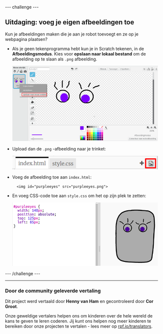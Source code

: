 --- challenge ---

## Uitdaging: voeg je eigen afbeeldingen toe

Kun je afbeeldingen maken die je aan je robot toevoegt en ze op je webpagina plaatsen?

+ Als je geen tekenprogramma hebt kun je in Scratch tekenen, in de **Afbeeldingsmodus**. Kies voor **opslaan naar lokaal bestand** om de afbeelding op te slaan als `.png` afbeelding.
    
    ![screenshot](images/robot-scratch-paint.png)

+ Upload dan de `.png` -afbeelding naar je trinket:
    
    ![screenshot](images/robot-image-add.png)

+ Voeg de afbeelding toe aan `index.html`:
    
        <img id="purpleeyes" src="purpleeyes.png">
        

+ En voeg CSS-code toe aan `style.css` om het op zijn plek te zetten:
    
    ![screenshot](images/robot-use-purple-eyes.png)

--- /challenge ---


***

### Door de community geleverde vertaling

Dit project werd vertaald door **Henny van Ham** en gecontroleerd door **Cor Groot**.

Onze geweldige vertalers helpen ons om kinderen over de hele wereld de kans te geven te leren coderen. Jij kunt ons helpen nog meer kinderen te bereiken door onze projecten te vertalen - lees meer op [rpf.io/translators](https://rpf.io/translators).
